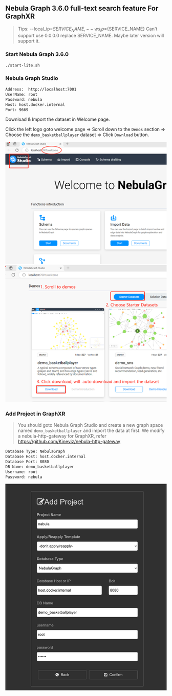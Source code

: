 ## Nebula Graph 3.6.0 full-text search feature For GraphXR

> Tips: --local_ip=${SERVICE_NAME},  --ws_ip=${SERVICE_NAME} 
> Can't support use 0.0.0.0 replace SERVICE_NAME.
> Maybe later version will support it.

### Start Nebula Graph 3.6.0

```shell
./start-lite.sh
```

### Nebula Graph Studio 

```
Address:  http://localhost:7001   
UserName: root  
Password: nebula  
Host: host.docker.internal  
Port: 9669  
```

Download & Import the dataset in Welcome page.

Click the left logo goto welcome page =>  Scroll down to the `Demos` section => Choose the `demo_basketballplayer`  dataset => Click `Download` button.

![Welcome](./images/1-NebulaGraph-Welcome.png) 
![Use `demo_basketballplayer` dataset](./images/2-Use-demo-basketballplayer-dataset.png)


### Add Project in GraphXR

> You should goto Nebula Graph Studio and create a new graph space named `demo_basketballplayer` and import the data at first.
> We modify a nebula-http-gateway for GraphXR, refer <https://github.com/Kineviz/nebula-http-gateway>

```
Database Type: NebulaGraph  
Database Host: host.docker.internal  
Database Port: 8080  
DB Name: demo_basketballplayer  
Username: root  
Password: nebula  
```  


![GraphXR add project](./images/3-GraphXR-add-project.png)


